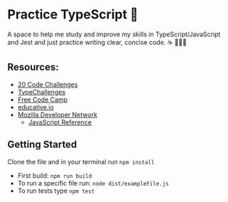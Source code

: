 # Practice TypeScript :tada:

A space to help me study and improve my skills in TypeScript/JavaScript and Jest and just practice writing clear, concise code. :coffee: 👩🏻‍💻

## Resources:
- [20 Code Challenges](https://www.codecademy.com/resources/blog/20-code-challenges/)
- [TypeChallenges](https://github.com/type-challenges/type-challenges)
- [Free Code Camp](https://www.freecodecamp.org/)
- [educative.io](https://www.educative.io/courses/simplifying-javascript-handy-guide)
- [Mozilla Developer Network](https://developer.mozilla.org/en-US/)
    - [JavaScript Reference](https://developer.mozilla.org/en-US/docs/Web/JavaScript/Reference)

## Getting Started

Clone the file and in your terminal run `npm install`
- First build: `npm run build` 
- To run a specific file run: `node dist/exampleFile.js`
- To run tests type `npm test`



